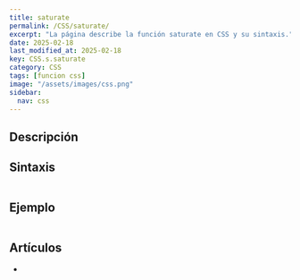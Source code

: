 ```yaml
---
title: saturate
permalink: /CSS/saturate/
excerpt: "La página describe la función saturate en CSS y su sintaxis."
date: 2025-02-18
last_modified_at: 2025-02-18
key: CSS.s.saturate
category: CSS
tags: [funcion css]
image: "/assets/images/css.png"
sidebar:
  nav: css
---
```


## Descripción


## Sintaxis


```css

```


## Ejemplo


```css

```


## Artículos

- 
